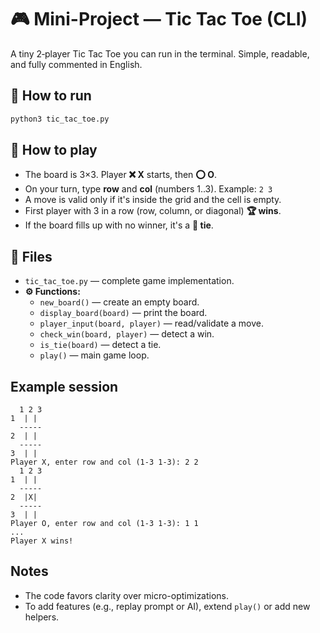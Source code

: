 # 🎮 Mini-Project — Tic Tac Toe (CLI)

A tiny 2‑player Tic Tac Toe you can run in the terminal. Simple, readable, and fully commented in English.

## 🚀 How to run
```bash
python3 tic_tac_toe.py
```

## 🎯 How to play
- The board is 3×3. Player **❌ X** starts, then **⭕ O**.
- On your turn, type **row** and **col** (numbers 1..3). Example: `2 3`
- A move is valid only if it's inside the grid and the cell is empty.
- First player with 3 in a row (row, column, or diagonal) **🏆 wins**.
- If the board fills up with no winner, it's a **🤝 tie**.

## 📁 Files
- `tic_tac_toe.py` — complete game implementation.
- **⚙️ Functions:**
  - `new_board()` — create an empty board.
  - `display_board(board)` — print the board.
  - `player_input(board, player)` — read/validate a move.
  - `check_win(board, player)` — detect a win.
  - `is_tie(board)` — detect a tie.
  - `play()` — main game loop.

## Example session
```
  1 2 3
1  | | 
  -----
2  | | 
  -----
3  | | 
Player X, enter row and col (1-3 1-3): 2 2
  1 2 3
1  | | 
  -----
2  |X| 
  -----
3  | | 
Player O, enter row and col (1-3 1-3): 1 1
...
Player X wins!
```

## Notes
- The code favors clarity over micro-optimizations.
- To add features (e.g., replay prompt or AI), extend `play()` or add new helpers.
